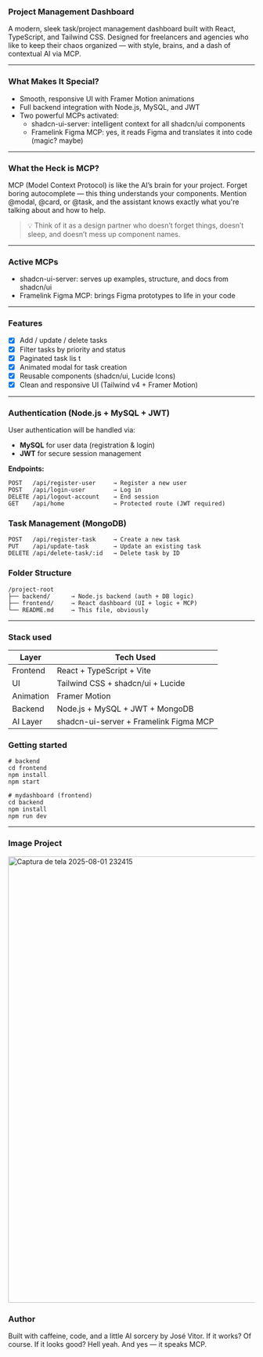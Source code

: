 ### Project Management Dashboard

A modern, sleek task/project management dashboard built with React, TypeScript, and Tailwind CSS. Designed for freelancers and agencies who like to keep their chaos organized — with style, brains, and a dash of contextual AI via MCP.

---

### What Makes It Special?

- Smooth, responsive UI with Framer Motion animations
- Full backend integration with Node.js, MySQL, and JWT
- Two powerful MCPs activated:
  - shadcn-ui-server: intelligent context for all shadcn/ui components
  - Framelink Figma MCP: yes, it reads Figma and translates it into code (magic? maybe)

---

### What the Heck is MCP?

MCP (Model Context Protocol) is like the AI’s brain for your project.
Forget boring autocomplete — this thing understands your components. Mention @modal, @card, or @task, and the assistant knows exactly what you're talking about and how to help.

> 💡 Think of it as a design partner who doesn’t forget things, doesn’t sleep, and doesn’t mess up component names.

---

### Active MCPs

- shadcn-ui-server: serves up examples, structure, and docs from shadcn/ui
- Framelink Figma MCP: brings Figma prototypes to life in your code

---

### Features

- [x] Add / update / delete tasks
- [x] Filter tasks by priority and status 
- [x] Paginated task lis t
- [x] Animated modal for task creation
- [x] Reusable components (shadcn/ui, Lucide Icons)
- [x] Clean and responsive UI (Tailwind v4 + Framer Motion)

---

### Authentication (Node.js + MySQL + JWT)

User authentication will be handled via:

- **MySQL** for user data (registration & login)  
- **JWT** for secure session management  

**Endpoints:**

```http
POST   /api/register-user     → Register a new user  
POST   /api/login-user        → Log in  
DELETE /api/logout-account    → End session  
GET    /api/home              → Protected route (JWT required)
```

### Task Management (MongoDB)

```http
POST   /api/register-task     → Create a new task  
PUT    /api/update-task       → Update an existing task  
DELETE /api/delete-task/:id   → Delete task by ID

```

### Folder Structure

```plaintext
/project-root
├── backend/      → Node.js backend (auth + DB logic)
├── frontend/     → React dashboard (UI + logic + MCP)
└── README.md     → This file, obviously
```

---

### Stack used

| Layer     | Tech Used                              |
| --------- | -------------------------------------- |
| Frontend  | React + TypeScript + Vite              |
| UI        | Tailwind CSS + shadcn/ui + Lucide      |
| Animation | Framer Motion                          |
| Backend   | Node.js + MySQL + JWT + MongoDB        |
| AI Layer  | shadcn-ui-server + Framelink Figma MCP |


### Getting started

```plaintext
# backend
cd frontend
npm install
npm start
```

```plaintext
# mydashboard (frontend)
cd backend
npm install
npm run dev
```

---

### Image Project

<img width="1919" height="910" alt="Captura de tela 2025-08-01 232415" src="https://github.com/user-attachments/assets/d0e5753b-3f99-41dc-9905-a3c5e0f22c9d" />

### Author

Built with caffeine, code, and a little AI sorcery by José Vitor.
If it works? Of course. If it looks good? Hell yeah.
And yes — it speaks MCP.
